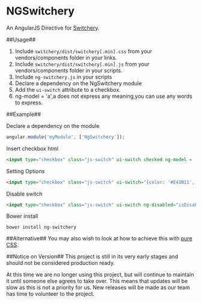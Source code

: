 NGSwitchery
===========

An AngularJS Directive for [Switchery](http://abpetkov.github.io/switchery/).

##Usage##

1. Include `switchery/dist/switchery[.min].css` from your vendors/components folder in your links.
2. Include `switchery/dist/switchery[.min].js` from your vendors/components folder in your scripts.
3. Include `ng-switchery.js` in your scripts
4. Declare a dependency on the NgSwitchery module
5. Add the `ui-switch` attribute to a checkbox.
6. ng-model = 'a',a does not express any meaning,you can use any words to express.

##Example##

Declare a dependency on the module
```javascript
angular.module('myModule', ['NgSwitchery']);
```

Insert checkbox html
```html
<input type="checkbox" class="js-switch" ui-switch checked ng-model = 'a'/>
```

Setting Options
```html
<input type="checkbox" class="js-switch" ui-switch="{color: '#E43B11', secondaryColor: '#F89279'}" ng-model = 'a'/>
```

Disable switch
```html
<input type="checkbox" class="js-switch" ui-switch ng-disabled="isDisabled" ng-model = 'a'/>
```


Bower install
```
bower install ng-switchery
```

##Alternative##
You may also wish to look at how to achieve this with [pure CSS](https://github.com/abpetkov/switchery/issues/13).

##Notice on Version##
This project is still in its very early stages and should not be considered production ready.

At this time we are no longer using this project, but will continue to maintain it until someone else agrees to take over. This means that updates will be slow as this is not a priority for us. New releases will be made as our team has time to volunteer to the project.
